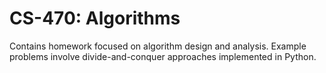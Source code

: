 # CS-470: Algorithms

Contains homework focused on algorithm design and analysis. Example problems involve divide-and-conquer approaches implemented in Python.
